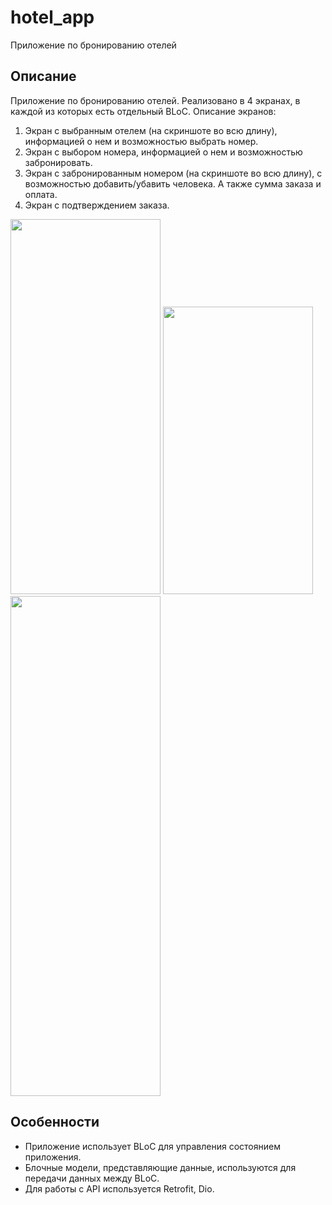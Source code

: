 # hotel_app

Приложение по бронированию отелей

## Описание

Приложение по бронированию отелей. 
Реализовано в 4 экранах, в каждой из которых есть отдельный BLoC.
Описание экранов: 
1. Экран с выбранным отелем (на скриншоте во всю длину), информацией о нем и возможностью выбрать номер.
2. Экран с выбором номера, информацией о нем и возможностью забронировать.
3. Экран с забронированным номером (на скриншоте во всю длину), с возможностью добавить/убавить человека.
   А также сумма заказа и оплата.
4. Экран с подтверждением заказа.
   
<img src="https://github.com/Ducascas/hotel_repository/assets/100170314/bc33dcff-5c81-4b33-aa93-2e2b564209eb" width="240" height="600">
<img src="https://github.com/Ducascas/hotel_repository/assets/100170314/9cc15750-d963-4519-b99b-4c18e8917daf" width="240" height="460">
<img src="https://github.com/Ducascas/hotel_repository/assets/100170314/e4cc0775-4143-44bb-89ef-6ac7b470a857" width="240" height="800">

## Особенности

- Приложение использует BLoC для управления состоянием приложения.
- Блочные модели, представляющие данные, используются для передачи данных между BLoC.
- Для работы с API используется Retrofit, Dio.




